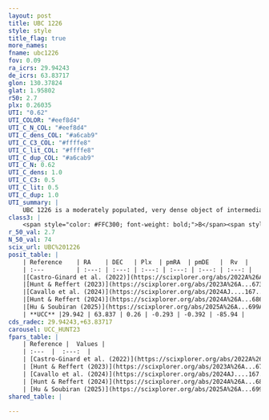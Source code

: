 ```yaml
---
layout: post
title: UBC 1226
style: style
title_flag: true
more_names: 
fname: ubc1226
fov: 0.09
ra_icrs: 29.94243
de_icrs: 63.83717
glon: 130.37824
glat: 1.95802
r50: 2.7
plx: 0.26035
UTI: "0.62"
UTI_COLOR: "#eef8d4"
UTI_C_N_COL: "#eef8d4"
UTI_C_dens_COL: "#a6cab9"
UTI_C_C3_COL: "#ffffe8"
UTI_C_lit_COL: "#ffffe8"
UTI_C_dup_COL: "#a6cab9"
UTI_C_N: 0.62
UTI_C_dens: 1.0
UTI_C_C3: 0.5
UTI_C_lit: 0.5
UTI_C_dup: 1.0
UTI_summary: |
    UBC 1226 is a moderately populated, very dense object of intermediate C3 quality. It was recently reported but it is moderately studied in the literature.
class3: |
    <span style="color: #FFC300; font-weight: bold;">B</span><span style="color: #FFC300; font-weight: bold;">B</span>
r_50_val: 2.7
N_50_val: 74
scix_url: UBC%201226
posit_table: |
    | Reference    | RA    | DEC   | Plx  | pmRA  | pmDE   |  Rv  |
    | :---         | :---: | :---: | :---: | :---: | :---: | :---: |
    |[Castro-Ginard et al. (2022)](https://scixplorer.org/abs/2022A%26A...661A.118C) | 29.94 | 63.84 | 0.25 | -0.31 | -0.39 | -- |
    |[Hunt & Reffert (2023)](https://scixplorer.org/abs/2023A%26A...673A.114H) | 29.947 | 63.837 | 0.261 | -0.301 | -0.403 | -86.471 |
    |[Cavallo et al. (2024)](https://scixplorer.org/abs/2024AJ....167...12C) | 29.958 | 63.836 | 0.252 | -- | -- | -- |
    |[Hunt & Reffert (2024)](https://scixplorer.org/abs/2024A%26A...686A..42H) | 29.947 | 63.837 | 0.261 | -0.301 | -0.403 | -86.471 |
    |[Hu & Soubiran (2025)](https://scixplorer.org/abs/2025A%26A...699A.246H) | 29.958 | 63.836 | -- | -- | -- | -- |
    | **UCC** |29.942 | 63.837 | 0.26 | -0.293 | -0.392 | -85.94 | 
cds_radec: 29.94243,+63.83717
carousel: UCC_HUNT23
fpars_table: |
    | Reference |  Values |
    | :---  |  :---:  |
    | [Castro-Ginard et al. (2022)](https://scixplorer.org/abs/2022A%26A...661A.118C) | `AV=1.717, Dist=4117, logAge=9.18` |
    | [Hunt & Reffert (2023)](https://scixplorer.org/abs/2023A%26A...673A.114H) | `AV50=2.142, diffAV50=1.866, MOD50=12.694, logAge50=8.779` |
    | [Cavallo et al. (2024)](https://scixplorer.org/abs/2024AJ....167...12C) | `AV50=2.19, dMod50=12.24, logAge50=9.25, [Fe/H]50=-0.06` |
    | [Hunt & Reffert (2024)](https://scixplorer.org/abs/2024A%26A...686A..42H) | `MassJ=500.177` |
    | [Hu & Soubiran (2025)](https://scixplorer.org/abs/2025A%26A...699A.246H) | `MA22=-0.16, MA23f=-0.43, MA23g=-0.39, MZ23=-0.56, MK24=-0.36, MF24=-0.3` |
shared_table: |
    
---
```

